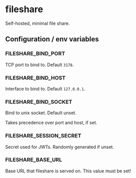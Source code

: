 # fileshare

Self-hosted, minimal file share.

## Configuration / env variables

### FILESHARE_BIND_PORT

TCP port to bind to. Default `3178`.

### FILESHARE_BIND_HOST

Interface to bind to. Default `127.0.0.1`.

### FILESHARE_BIND_SOCKET

Bind to unix socket. Default unset.

Takes precedence over port and host, if set.

### FILESHARE_SESSION_SECRET

Secret used for JWTs. Randomly generated if unset.

### FILESHARE_BASE_URL

Base URL that fileshare is served on. This value must be set!

